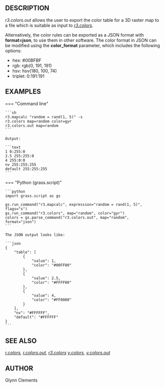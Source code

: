 ## DESCRIPTION

*r3.colors.out* allows the user to export the color table for a 3D raster
map to a file which is suitable as input to *[r3.colors](r3.colors.md)*.

Alternatively, the color rules can be exported as a JSON format
with **format=json**, to use them in other software.
The color format in JSON can be modified using the **color_format** parameter,
which includes the following options:

- hex: #00BFBF
- rgb: rgb(0, 191, 191)
- hsv: hsv(180, 100, 74)
- triplet: 0:191:191

## EXAMPLES

=== "Command line"

    ```sh
    r3.mapcalc "random = rand(1, 5)" -s
    r3.colors map=random color=gyr
    r3.colors.out map=random
    ```

    Output:

    ```text
    1 0:255:0
    2.5 255:255:0
    4 255:0:0
    nv 255:255:255
    default 255:255:255
    ```

 === "Python (grass.script)"

    ```python
    import grass.script as gs

    gs.run_command("r3.mapcalc", expression="random = rand(1, 5)", flags="s")
    gs.run_command("r3.colors", map="random", color="gyr")
    colors = gs.parse_command("r3.colors.out", map="random", format="json")
    ```

    The JSON output looks like:

    ```json
    {
        "table": [
            {
                "value": 1,
                "color": "#00FF00"
            },
            {
                "value": 2.5,
                "color": "#FFFF00"
            },
            {
                "value": 4,
                "color": "#FF0000"
            }
        ],
        "nv": "#FFFFFF",
        "default": "#FFFFFF"
    }
    ```

## SEE ALSO

*[r.colors](r.colors.md), [r.colors.out](r.colors.out.md),
[r3.colors](r3.colors.md) [v.colors](v.colors.md),
[v.colors.out](v.colors.out.md)*

## AUTHOR

Glynn Clements
